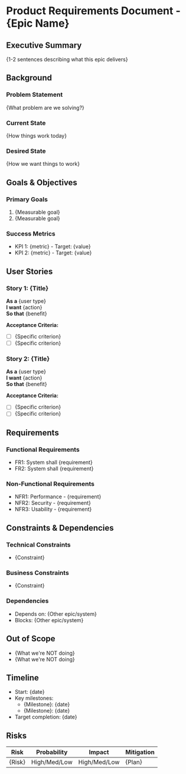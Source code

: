 # Product Requirements Document - {Epic Name}

## Executive Summary
{1-2 sentences describing what this epic delivers}

## Background
### Problem Statement
{What problem are we solving?}

### Current State
{How things work today}

### Desired State
{How we want things to work}

## Goals & Objectives
### Primary Goals
1. {Measurable goal}
2. {Measurable goal}

### Success Metrics
- KPI 1: {metric} - Target: {value}
- KPI 2: {metric} - Target: {value}

## User Stories
### Story 1: {Title}
**As a** {user type}  
**I want** {action}  
**So that** {benefit}

**Acceptance Criteria:**
- [ ] {Specific criterion}
- [ ] {Specific criterion}

### Story 2: {Title}
**As a** {user type}  
**I want** {action}  
**So that** {benefit}

**Acceptance Criteria:**
- [ ] {Specific criterion}
- [ ] {Specific criterion}

## Requirements
### Functional Requirements
- FR1: System shall {requirement}
- FR2: System shall {requirement}

### Non-Functional Requirements
- NFR1: Performance - {requirement}
- NFR2: Security - {requirement}
- NFR3: Usability - {requirement}

## Constraints & Dependencies
### Technical Constraints
- {Constraint}

### Business Constraints
- {Constraint}

### Dependencies
- Depends on: {Other epic/system}
- Blocks: {Other epic/system}

## Out of Scope
- {What we're NOT doing}
- {What we're NOT doing}

## Timeline
- Start: {date}
- Key milestones:
  - {Milestone}: {date}
  - {Milestone}: {date}
- Target completion: {date}

## Risks
| Risk | Probability | Impact | Mitigation |
|------|-------------|--------|------------|
| {Risk} | High/Med/Low | High/Med/Low | {Plan} |
